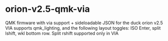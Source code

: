 # orion-v2.5-qmk-via
QMK firmware with via support + sideloadable JSON for the duck orion v2.5
VIA supports qmk_lighting, and the following layout toggles: ISO Enter, split lshift, wkl bottom row.
Split rshift supported only in VIA
